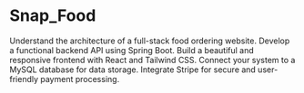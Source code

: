 # Snap_Food
 Understand the architecture of a full-stack food ordering website. Develop a functional backend API using Spring Boot. Build a beautiful and responsive frontend with React and Tailwind CSS. Connect your system to a MySQL database for data storage. Integrate Stripe for secure and user-friendly payment processing.
